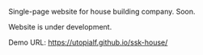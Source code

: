 Single-page website for house building company. Soon.

Website is under development.

Demo URL: https://utopialf.github.io/ssk-house/